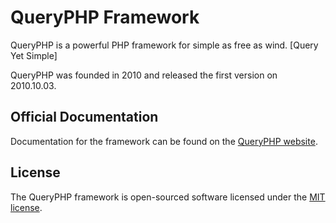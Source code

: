 # QueryPHP Framework

QueryPHP is a powerful PHP framework for simple as free as wind. [Query Yet Simple]

QueryPHP was founded in 2010 and released the first version on 2010.10.03.

## Official Documentation

Documentation for the framework can be found on the [QueryPHP website](http://www.queryphp.com).

## License

The QueryPHP framework is open-sourced software licensed under the [MIT license](http://opensource.org/licenses/MIT).
